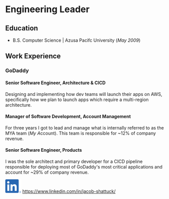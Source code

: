 # Engineering Leader

## Education
* B.S. Computer Science | Azusa Pacifc University (_May 2009_)

## Work Experience

### GoDaddy

#### Senior Software Engineer, Architecture & CICD

Designing and implementing how dev teams will launch their apps on AWS, specifically how we plan to launch apps which require a multi-region architecture.

#### Manager of Software Development, Account Management

For three years I got to lead and manage what is internally referred to as the MYA team (*My A*ccount). This team is responsible for ~12% of company revenue.

#### Senior Software Engineer, Products

I was the sole architect and primary developer for a CICD pipeline responsible for deploying most of GoDaddy's most critical applications and account for ~29% of company revenue.

<!-- ## Sony

### Software Engineer

## General Atomics

### Software Engineer

## Targus Info

### Software Engineer -->



![LinkedIn logo](assets/smallLinkedin.png) <https://www.linkedin.com/in/jacob-shattuck/>
